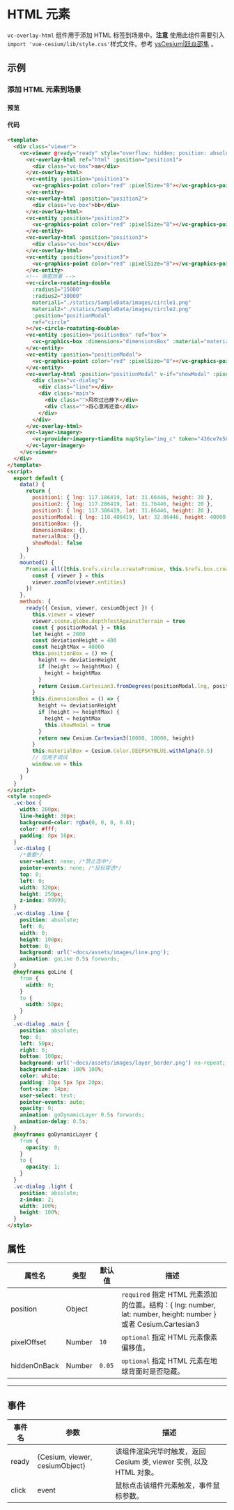 # HTML 元素

`vc-overlay-html` 组件用于添加 HTML 标签到场景中。**注意** 使用此组件需要引入`import 'vue-cesium/lib/style.css'`样式文件。参考 [ysCesium|跃焱邵隼](https://www.wellyyss.cn/ysCesium/main/app.html) 。

## 示例

### 添加 HTML 元素到场景

#### 预览

<doc-preview>
  <template>
    <div class="viewer">
      <vc-viewer @ready="ready" style="overflow: hidden; position: absolute">
        <vc-overlay-html ref="html" :position="position1">
          <div class="vc-box">aa</div>
        </vc-overlay-html>
        <vc-entity :position="position1">
          <vc-graphics-point color="red" :pixelSize="8"></vc-graphics-point>
        </vc-entity>
        <vc-overlay-html :position="position2">
          <div class="vc-box">bb</div>
        </vc-overlay-html>
        <vc-entity :position="position2">
          <vc-graphics-point color="red" :pixelSize="8"></vc-graphics-point>
        </vc-entity>
        <vc-overlay-html :position="position3">
          <div class="vc-box">cc</div>
        </vc-overlay-html>
        <vc-entity :position="position3">
          <vc-graphics-point color="red" :pixelSize="8"></vc-graphics-point>
        </vc-entity>
        <!-- 弹窗效果 -->
        <vc-circle-roatating-double
          :radius1="15000"
          :radius2="30000"
          material1="./statics/SampleData/images/circle1.png"
          material2="./statics/SampleData/images/circle2.png"
          :position="positionModal"
          ref="circle"
        ></vc-circle-roatating-double>
        <vc-entity :position="positionBox" ref="box">
          <vc-graphics-box :dimensions="dimensionsBox" :material="materialBox"></vc-graphics-box>
        </vc-entity>
        <vc-entity :position="positionModal">
          <vc-graphics-point color="red" :pixelSize="8"></vc-graphics-point>
        </vc-entity>
        <vc-overlay-html :position="positionModal" v-if="showModal" :pixelOffset="{ x: 0, y: -250 }">
          <div class="vc-dialog">
            <div class="line"></div>
            <div class="main">
              <div class="">风吹过已静下</div>
              <div class="">将心意再还谁</div>
            </div>
          </div>
        </vc-overlay-html>
        <vc-layer-imagery>
          <vc-provider-imagery-tianditu mapStyle="img_c" token="436ce7e50d27eede2f2929307e6b33c0"></vc-provider-imagery-tianditu>
        </vc-layer-imagery>
      </vc-viewer>
    </div>
  </template>
  <script>
    export default {
      data() {
        return {
          position1: { lng: 117.186419, lat: 31.66446, height: 20 },
          position2: { lng: 117.286419, lat: 31.76446, height: 20 },
          position3: { lng: 117.386419, lat: 31.86446, height: 20 },
          positionModal: { lng: 118.486419, lat: 32.86446, height: 40000 },
          positionBox: {},
          dimensionsBox: {},
          materialBox: {},
          showModal: false
        }
      },
      mounted() {
        Promise.all([this.$refs.circle.createPromise, this.$refs.box.createPromise]).then(() => {
          const { viewer } = this
          viewer.zoomTo(viewer.entities)
        })
      },
      methods: {
        ready({ Cesium, viewer, cesiumObject }) {
          this.viewer = viewer
          viewer.scene.globe.depthTestAgainstTerrain = true
          const { positionModal } = this
          let height = 2000
          const deviationHeight = 400
          const heightMax = 40000
          this.positionBox = () => {
            height += deviationHeight
            if (height >= heightMax) {
              height = heightMax
            }
            return Cesium.Cartesian3.fromDegrees(positionModal.lng, positionModal.lat, height / 2)
          }
          this.dimensionsBox = () => {
            height += deviationHeight
            if (height >= heightMax) {
              height = heightMax
              this.showModal = true
            }
            return new Cesium.Cartesian3(10000, 10000, height)
          }
          this.materialBox = Cesium.Color.DEEPSKYBLUE.withAlpha(0.5)
          window.vm = this
        }
      }
    }
  </script>
  <style scoped>
    .vc-box {
      width: 200px;
      line-height: 30px;
      background-color: rgba(0, 0, 0, 0.8);
      color: #fff;
      padding: 8px 16px;
    }
    .vc-dialog {
      /*重要*/
      user-select: none; /*禁止选中*/
      pointer-events: none; /*鼠标穿透*/
      top: 0;
      left: 0;
      width: 320px;
      height: 250px;
      z-index: 99999;
    }
    .vc-dialog .line {
      position: absolute;
      left: 0;
      width: 0;
      height: 100px;
      bottom: 0;
      background: url('/statics/SampleData/images/line.png');
      animation: goLine 0.5s forwards;
    }
    @keyframes goLine {
      from {
        width: 0;
      }
      to {
        width: 50px;
      }
    }
    .vc-dialog .main {
      position: absolute;
      top: 0;
      left: 50px;
      right: 0;
      bottom: 100px;
      background: url('/statics/SampleData/images/layer_border.png') no-repeat;
      background-size: 100% 100%;
      color: white;
      padding: 20px 5px 5px 20px;
      font-size: 14px;
      user-select: text;
      pointer-events: auto;
      opacity: 0;
      animation: goDynamicLayer 0.5s forwards;
      animation-delay: 0.5s;
    }
    @keyframes goDynamicLayer {
      from {
        opacity: 0;
      }
      to {
        opacity: 1;
      }
    }
    .vc-dialog .light {
      position: absolute;
      z-index: 2;
      width: 100%;
      height: 100%;
    }
  </style>
</doc-preview>

#### 代码

```html
<template>
  <div class="viewer">
    <vc-viewer @ready="ready" style="overflow: hidden; position: absolute">
      <vc-overlay-html ref="html" :position="position1">
        <div class="vc-box">aa</div>
      </vc-overlay-html>
      <vc-entity :position="position1">
        <vc-graphics-point color="red" :pixelSize="8"></vc-graphics-point>
      </vc-entity>
      <vc-overlay-html :position="position2">
        <div class="vc-box">bb</div>
      </vc-overlay-html>
      <vc-entity :position="position2">
        <vc-graphics-point color="red" :pixelSize="8"></vc-graphics-point>
      </vc-entity>
      <vc-overlay-html :position="position3">
        <div class="vc-box">cc</div>
      </vc-overlay-html>
      <vc-entity :position="position3">
        <vc-graphics-point color="red" :pixelSize="8"></vc-graphics-point>
      </vc-entity>
      <!-- 弹窗效果 -->
      <vc-circle-roatating-double
        :radius1="15000"
        :radius2="30000"
        material1="./statics/SampleData/images/circle1.png"
        material2="./statics/SampleData/images/circle2.png"
        :position="positionModal"
        ref="circle"
      ></vc-circle-roatating-double>
      <vc-entity :position="positionBox" ref="box">
        <vc-graphics-box :dimensions="dimensionsBox" :material="materialBox"></vc-graphics-box>
      </vc-entity>
      <vc-entity :position="positionModal">
        <vc-graphics-point color="red" :pixelSize="8"></vc-graphics-point>
      </vc-entity>
      <vc-overlay-html :position="positionModal" v-if="showModal" :pixelOffset="{ x: 0, y: -250 }">
        <div class="vc-dialog">
          <div class="line"></div>
          <div class="main">
            <div class="">风吹过已静下</div>
            <div class="">将心意再还谁</div>
          </div>
        </div>
      </vc-overlay-html>
      <vc-layer-imagery>
        <vc-provider-imagery-tianditu mapStyle="img_c" token="436ce7e50d27eede2f2929307e6b33c0"></vc-provider-imagery-tianditu>
      </vc-layer-imagery>
    </vc-viewer>
  </div>
</template>
<script>
  export default {
    data() {
      return {
        position1: { lng: 117.186419, lat: 31.66446, height: 20 },
        position2: { lng: 117.286419, lat: 31.76446, height: 20 },
        position3: { lng: 117.386419, lat: 31.86446, height: 20 },
        positionModal: { lng: 118.486419, lat: 32.86446, height: 40000 },
        positionBox: {},
        dimensionsBox: {},
        materialBox: {},
        showModal: false
      }
    },
    mounted() {
      Promise.all([this.$refs.circle.createPromise, this.$refs.box.createPromise]).then(() => {
        const { viewer } = this
        viewer.zoomTo(viewer.entities)
      })
    },
    methods: {
      ready({ Cesium, viewer, cesiumObject }) {
        this.viewer = viewer
        viewer.scene.globe.depthTestAgainstTerrain = true
        const { positionModal } = this
        let height = 2000
        const deviationHeight = 400
        const heightMax = 40000
        this.positionBox = () => {
          height += deviationHeight
          if (height >= heightMax) {
            height = heightMax
          }
          return Cesium.Cartesian3.fromDegrees(positionModal.lng, positionModal.lat, height / 2)
        }
        this.dimensionsBox = () => {
          height += deviationHeight
          if (height >= heightMax) {
            height = heightMax
            this.showModal = true
          }
          return new Cesium.Cartesian3(10000, 10000, height)
        }
        this.materialBox = Cesium.Color.DEEPSKYBLUE.withAlpha(0.5)
        // 仅用于调试
        window.vm = this
      }
    }
  }
</script>
<style scoped>
  .vc-box {
    width: 200px;
    line-height: 30px;
    background-color: rgba(0, 0, 0, 0.8);
    color: #fff;
    padding: 8px 16px;
  }
  .vc-dialog {
    /*重要*/
    user-select: none; /*禁止选中*/
    pointer-events: none; /*鼠标穿透*/
    top: 0;
    left: 0;
    width: 320px;
    height: 250px;
    z-index: 99999;
  }
  .vc-dialog .line {
    position: absolute;
    left: 0;
    width: 0;
    height: 100px;
    bottom: 0;
    background: url('~docs/assets/images/line.png');
    animation: goLine 0.5s forwards;
  }
  @keyframes goLine {
    from {
      width: 0;
    }
    to {
      width: 50px;
    }
  }
  .vc-dialog .main {
    position: absolute;
    top: 0;
    left: 50px;
    right: 0;
    bottom: 100px;
    background: url('~docs/assets/images/layer_border.png') no-repeat;
    background-size: 100% 100%;
    color: white;
    padding: 20px 5px 5px 20px;
    font-size: 14px;
    user-select: text;
    pointer-events: auto;
    opacity: 0;
    animation: goDynamicLayer 0.5s forwards;
    animation-delay: 0.5s;
  }
  @keyframes goDynamicLayer {
    from {
      opacity: 0;
    }
    to {
      opacity: 1;
    }
  }
  .vc-dialog .light {
    position: absolute;
    z-index: 2;
    width: 100%;
    height: 100%;
  }
</style>
```

## 属性

<!-- prettier-ignore -->
| 属性名 | 类型 | 默认值 | 描述 |
| ---------------------- | ------- | ------ | -------------------------------------------------------------------------- |
| position | Object | | `required` 指定 HTML 元素添加的位置。结构：{ lng: number, lat: number, height: number } 或者 Cesium.Cartesian3 |
| pixelOffset | Number | `10` | `optional` 指定 HTML 元素像素偏移值。|
| hiddenOnBack | Number | `0.05` | `optional` 指定 HTML 元素在地球背面时是否隐藏。|

---

## 事件

| 事件名 | 参数                           | 描述                                                                |
| ------ | ------------------------------ | ------------------------------------------------------------------- |
| ready  | {Cesium, viewer, cesiumObject} | 该组件渲染完毕时触发，返回 Cesium 类, viewer 实例, 以及 HTML 对象。 |
| click  | event                          | 鼠标点击该组件元素触发，事件鼠标参数。                              |
